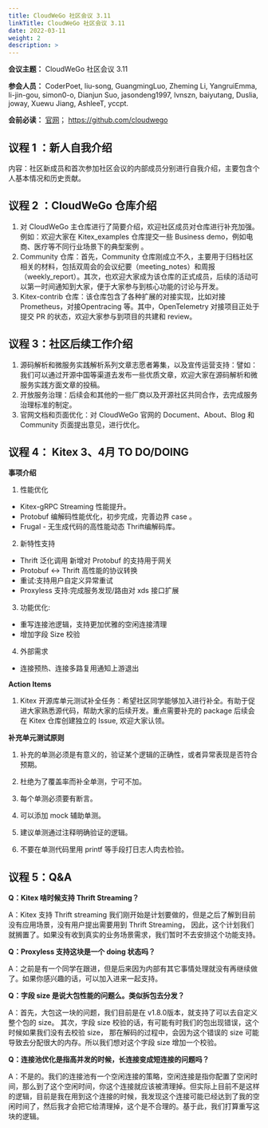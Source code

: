 ```yaml
---
title: CloudWeGo 社区会议 3.11
linkTitle: CloudWeGo 社区会议 3.11
date: 2022-03-11
weight: 2
description: >
---
```


**会议主题：** CloudWeGo 社区会议 3.11

**参会人员：** CoderPoet, liu-song, GuangmingLuo, Zheming Li, YangruiEmma, li-jin-gou, simon0-o, Dianjun Suo, jasondeng1997, lvnszn, baiyutang, Duslia, joway, Xuewu Jiang, AshleeT, yccpt.

**会前必读：** [官网](/)；
https://github.com/cloudwego

## 议程 1 ：新人自我介绍

内容：社区新成员和首次参加社区会议的内部成员分别进行自我介绍，主要包含个人基本情况和历史贡献。

## 议程 2 ：CloudWeGo 仓库介绍

1. 对 CloudWeGo 主仓库进行了简要介绍，欢迎社区成员对仓库进行补充加强。例如：欢迎大家在 Kitex_examples 仓库提交一些 Business demo，例如电商、医疗等不同行业场景下的典型案例 。
2. Community 仓库：首先，Community 仓库刚成立不久，主要用于归档社区相关的材料，包括双周会的会议纪要（meeting_notes）和周报（weekly_report）。其次，也欢迎大家成为该仓库的正式成员，后续的活动可以第一时间通知到大家，便于大家参与到核心功能的讨论与开发。
3. Kitex-contrib 仓库：该仓库包含了各种扩展的对接实现，比如对接 Prometheus，对接Opentracing 等。其中，OpenTelemetry 对接项目正处于提交 PR 的状态，欢迎大家参与到项目的共建和 review。

## 议程 3：社区后续工作介绍

1. 源码解析和微服务实践解析系列文章志愿者筹集，以及宣传运营支持：譬如：我们可以通过开源中国等渠道去发布一些优质文章，欢迎大家在源码解析和微服务实践方面文章的投稿。
2. 开放服务治理：后续会和其他的一些厂商以及开源社区共同合作，去完成服务治理标准的制定。
3. 官网文档和页面优化：对 CloudWeGo 官网的 Document、About、Blog 和 Community 页面提出意见，进行优化。

## 议程 4： Kitex 3、4月 TO DO/DOING

**事项介绍**

1. 性能优化

- Kitex-gRPC Streaming 性能提升。
- Protobuf 编解码性能优化，初步完成，完善边界 case 。
- Frugal - 无生成代码的高性能动态 Thrift编解码库。

2. 新特性支持

- Thrift 泛化调用 新增对 Protobuf 的支持用于网关
- Protobuf <-> Thrift 高性能的协议转换
- 重试:支持用户自定义异常重试
- Proxyless 支持:完成服务发现/路由对 xds 接口扩展

3. 功能优化:

- 重写连接池逻辑，支持更加优雅的空闲连接清理
- 增加字段 Size 校验

4. 外部需求

- 连接预热、连接多路复用通知上游退出

**Action Items**

1. Kitex 开源库单元测试补全任务：希望社区同学能够加入进行补全。有助于促进大家熟悉源代码，帮助大家的后续开发。重点需要补充的 package 后续会在 Kitex 仓库创建独立的 Issue, 欢迎大家认领。

**补充单元测试原则**

1.  补充的单测必须是有意义的，验证某个逻辑的正确性，或者异常表现是否符合预期。

2.  杜绝为了覆盖率而补全单测，宁可不加。

3.  每个单测必须要有断言。

4.  可以添加 mock 辅助单测。

5.  建议单测通过注释明确验证的逻辑。

6.  不要在单测代码里用 printf 等手段打日志人肉去检验。

## 议程 5：Q&A

**Q：Kitex 啥时候支持 Thrift Streaming？**

A：Kitex 支持 Thrift streaming 我们刚开始是计划要做的，但是之后了解到目前没有应用场景，没有用户提出需要用到 Thrift Streaming， 因此，这个计划我们就搁置了。如果没有收到真实的业务场景需求，我们暂时不去安排这个功能支持。

**Q：Proxyless 支持这块是一个 doing 状态吗？**

A：之前是有一个同学在跟进，但是后来因为内部有其它事情处理就没有再继续做了。如果你感兴趣的话，可以加入进来一起支持。

**Q：字段 size 是说大包性能的问题么。类似拆包去分发？**

A：首先，大包这一块的问题，我们目前是在 v1.8.0版本，就支持了可以去自定义整个包的 size。 其次，字段 size 校验的话，有可能有时我们的包出现错误，这个时候如果我们没有去校验 size， 那在解码的过程中，会因为这个错误的 size 可能导致去分配很大的内存。所以我们想对这个字段 size 增加一个校验。

**Q：连接池优化是指高并发的时候，长连接变成短连接的问题吗？**

A：不是的。我们的连接池有一个空闲连接的策略，空闲连接是指你配置了空闲时间，那么到了这个空闲时间，你这个连接就应该被清理掉。但实际上目前不是这样的逻辑，目前是我在用到这个连接的时候，我发现这个连接可能已经达到了我的空闲时间了，然后我才会把它给清理掉，这个是不合理的。基于此，我们打算重写这块的逻辑。
